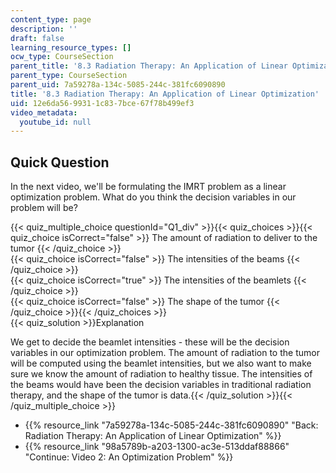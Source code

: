 ```yaml
---
content_type: page
description: ''
draft: false
learning_resource_types: []
ocw_type: CourseSection
parent_title: '8.3 Radiation Therapy: An Application of Linear Optimization '
parent_type: CourseSection
parent_uid: 7a59278a-134c-5085-244c-381fc6090890
title: '8.3 Radiation Therapy: An Application of Linear Optimization'
uid: 12e6da56-9931-1c83-7bce-67f78b499ef3
video_metadata:
  youtube_id: null
---
```

## Quick Question

In the next video, we'll be formulating the IMRT problem as a linear optimization problem. What do you think the decision variables in our problem will be?

{{< quiz_multiple_choice questionId="Q1_div" >}}{{< quiz_choices >}}{{< quiz_choice isCorrect="false" >}} The amount of radiation to deliver to the tumor {{< /quiz_choice >}}  
{{< quiz_choice isCorrect="false" >}} The intensities of the beams {{< /quiz_choice >}}  
{{< quiz_choice isCorrect="true" >}} The intensities of the beamlets {{< /quiz_choice >}}  
{{< quiz_choice isCorrect="false" >}} The shape of the tumor {{< /quiz_choice >}}{{< /quiz_choices >}}  
{{< quiz_solution >}}Explanation

We get to decide the beamlet intensities - these will be the decision variables in our optimization problem. The amount of radiation to the tumor will be computed using the beamlet intensities, but we also want to make sure we know the amount of radiation to healthy tissue. The intensities of the beams would have been the decision variables in traditional radiation therapy, and the shape of the tumor is data.{{< /quiz_solution >}}{{< /quiz_multiple_choice >}}

- {{% resource_link "7a59278a-134c-5085-244c-381fc6090890" "Back: Radiation Therapy: An Application of Linear Optimization" %}}
- {{% resource_link "98a5789b-a203-1300-ac3e-513ddaf88866" "Continue: Video 2: An Optimization Problem" %}}